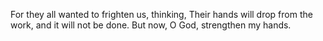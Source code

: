 For they all wanted to frighten us, thinking, Their hands will drop from the work, and it will not be done. But now, O God, strengthen my hands.
